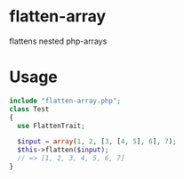# flatten-array
flattens nested php-arrays

# Usage
```php
include "flatten-array.php";
class Test
{
  use FlattenTrait;

  $input = array(1, 2, [3, [4, 5], 6], 7);
  $this->flatten($input);
  // => [1, 2, 3, 4, 5, 6, 7]
}
```
